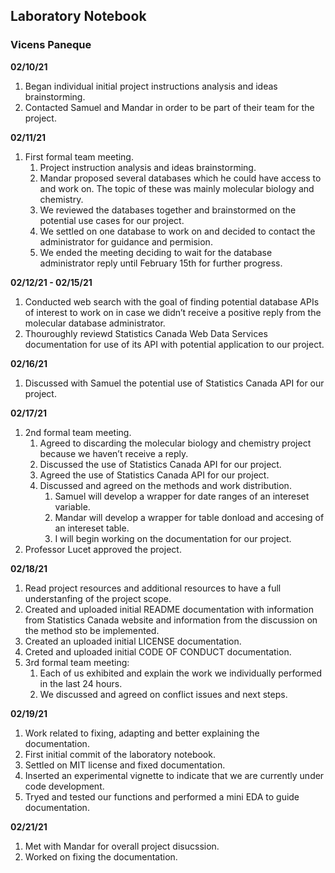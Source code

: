 ## Laboratory Notebook

### Vicens Paneque

**02/10/21** 

1. Began individual initial project instructions analysis and ideas brainstorming. 	
2. Contacted Samuel and Mandar in order to be part of their team for the project.

**02/11/21**

1. First formal team meeting.
	1. Project instruction analysis and ideas brainstorming. 
	2. Mandar proposed several databases which he could have access to and work on. The topic of these was mainly molecular biology and chemistry.
	3. We reviewed the databases together and brainstormed on the potential use cases for our project. 
	4. We settled on one database to work on and decided to contact the administrator for guidance and permision.
	5. We ended the meeting deciding to wait for the database administrator reply until February 15th	 for further progress.

**02/12/21 - 02/15/21**

1. Conducted web search with the goal of finding potential database APIs of interest to work on in case we didn’t receive a positive reply from the molecular database administrator. 
2. Thouroughly reviewd Statistics Canada Web Data Services documentation for use of its API with potential application to our project. 

**02/16/21**

1. Discussed with Samuel the potential use of Statistics Canada API for our project. 

**02/17/21**

1. 2nd formal team meeting.
	1. Agreed to discarding the molecular biology and chemistry project because we haven’t receive a reply.
	2. Discussed the use of Statistics Canada API for our project.
	3. Agreed the use of Statistics Canada API for our project.
	4. Discussed and agreed on the methods and work distribution.
		1. Samuel will develop a wrapper for date ranges of an intereset variable.
		2. Mandar will develop a wrapper for table donload and accesing of an intereset table.
		3. I will begin working on the documentation for our project.
2. Professor Lucet approved the project.

**02/18/21**

1. Read project resources and additional resources to have a full understanfing of the project scope.
2. Created and uploaded initial README documentation with information from Statistics Canada website and information from the discussion on the method sto be implemented.
3. Created an uploaded initial LICENSE documentation.
4. Creted and uploaded initial CODE OF CONDUCT documentation. 
5. 3rd formal team meeting:
	1. Each of us exhibited and explain the work we individually performed in the last 24 hours.
	2. We discussed and agreed on conflict issues and next steps. 

**02/19/21**

1. Work related to fixing, adapting and better explaining the documentation.
2. First initial commit of the laboratory notebook.
3. Settled on MIT license and fixed documentation.
4. Inserted an experimental vignette to indicate that we are currently under code development.
5. Tryed and tested our functions and performed a mini EDA to guide documentation.

**02/21/21**

1. Met with Mandar for overall project disucssion.
2. Worked on fixing the documentation.


	
